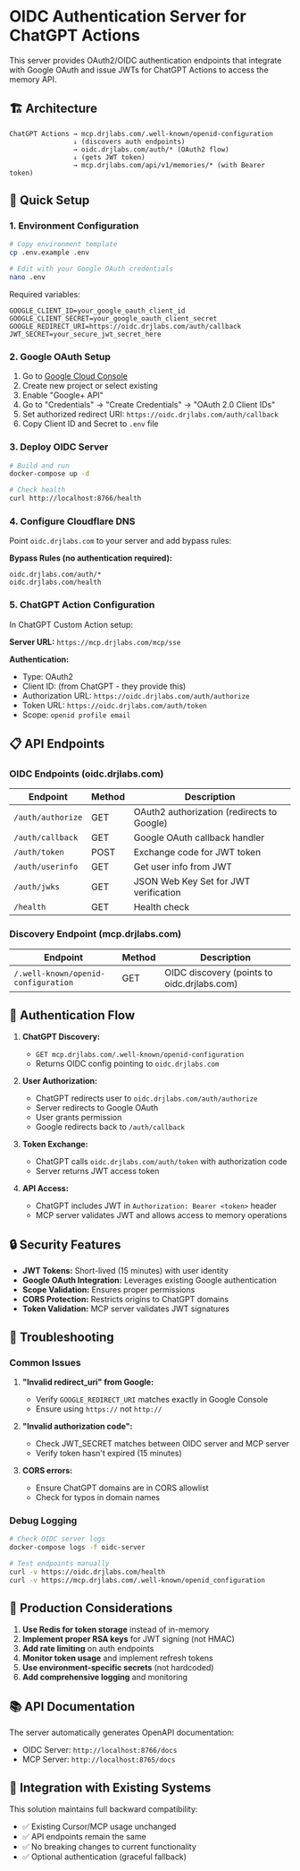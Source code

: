 # OIDC Authentication Server for ChatGPT Actions

This server provides OAuth2/OIDC authentication endpoints that integrate with Google OAuth and issue JWTs for ChatGPT Actions to access the memory API.

## 🏗️ Architecture

```
ChatGPT Actions → mcp.drjlabs.com/.well-known/openid-configuration
                ↓ (discovers auth endpoints)
                → oidc.drjlabs.com/auth/* (OAuth2 flow)
                ↓ (gets JWT token)
                → mcp.drjlabs.com/api/v1/memories/* (with Bearer token)
```

## 🚀 Quick Setup

### 1. Environment Configuration

```bash
# Copy environment template
cp .env.example .env

# Edit with your Google OAuth credentials
nano .env
```

Required variables:
```env
GOOGLE_CLIENT_ID=your_google_oauth_client_id
GOOGLE_CLIENT_SECRET=your_google_oauth_client_secret
GOOGLE_REDIRECT_URI=https://oidc.drjlabs.com/auth/callback
JWT_SECRET=your_secure_jwt_secret_here
```

### 2. Google OAuth Setup

1. Go to [Google Cloud Console](https://console.cloud.google.com/)
2. Create new project or select existing
3. Enable "Google+ API"
4. Go to "Credentials" → "Create Credentials" → "OAuth 2.0 Client IDs"
5. Set authorized redirect URI: `https://oidc.drjlabs.com/auth/callback`
6. Copy Client ID and Secret to `.env` file

### 3. Deploy OIDC Server

```bash
# Build and run
docker-compose up -d

# Check health
curl http://localhost:8766/health
```

### 4. Configure Cloudflare DNS

Point `oidc.drjlabs.com` to your server and add bypass rules:

**Bypass Rules (no authentication required):**
```
oidc.drjlabs.com/auth/*
oidc.drjlabs.com/health
```

### 5. ChatGPT Action Configuration

In ChatGPT Custom Action setup:

**Server URL:** `https://mcp.drjlabs.com/mcp/sse`

**Authentication:**
- Type: OAuth2
- Client ID: (from ChatGPT - they provide this)
- Authorization URL: `https://oidc.drjlabs.com/auth/authorize`
- Token URL: `https://oidc.drjlabs.com/auth/token`
- Scope: `openid profile email`

## 📋 API Endpoints

### OIDC Endpoints (oidc.drjlabs.com)

| Endpoint | Method | Description |
|----------|--------|-------------|
| `/auth/authorize` | GET | OAuth2 authorization (redirects to Google) |
| `/auth/callback` | GET | Google OAuth callback handler |
| `/auth/token` | POST | Exchange code for JWT token |
| `/auth/userinfo` | GET | Get user info from JWT |
| `/auth/jwks` | GET | JSON Web Key Set for JWT verification |
| `/health` | GET | Health check |

### Discovery Endpoint (mcp.drjlabs.com)

| Endpoint | Method | Description |
|----------|--------|-------------|
| `/.well-known/openid-configuration` | GET | OIDC discovery (points to oidc.drjlabs.com) |

## 🔄 Authentication Flow

1. **ChatGPT Discovery:**
   - `GET mcp.drjlabs.com/.well-known/openid-configuration`
   - Returns OIDC config pointing to `oidc.drjlabs.com`

2. **User Authorization:**
   - ChatGPT redirects user to `oidc.drjlabs.com/auth/authorize`
   - Server redirects to Google OAuth
   - User grants permission
   - Google redirects back to `/auth/callback`

3. **Token Exchange:**
   - ChatGPT calls `oidc.drjlabs.com/auth/token` with authorization code
   - Server returns JWT access token

4. **API Access:**
   - ChatGPT includes JWT in `Authorization: Bearer <token>` header
   - MCP server validates JWT and allows access to memory operations

## 🔒 Security Features

- **JWT Tokens:** Short-lived (15 minutes) with user identity
- **Google OAuth Integration:** Leverages existing Google authentication
- **Scope Validation:** Ensures proper permissions
- **CORS Protection:** Restricts origins to ChatGPT domains
- **Token Validation:** MCP server validates JWT signatures

## 🚨 Troubleshooting

### Common Issues

1. **"Invalid redirect_uri" from Google:**
   - Verify `GOOGLE_REDIRECT_URI` matches exactly in Google Console
   - Ensure using `https://` not `http://`

2. **"Invalid authorization code":**
   - Check JWT_SECRET matches between OIDC server and MCP server
   - Verify token hasn't expired (15 minutes)

3. **CORS errors:**
   - Ensure ChatGPT domains are in CORS allowlist
   - Check for typos in domain names

### Debug Logging

```bash
# Check OIDC server logs
docker-compose logs -f oidc-server

# Test endpoints manually
curl -v https://oidc.drjlabs.com/health
curl -v https://mcp.drjlabs.com/.well-known/openid_configuration
```

## 🔧 Production Considerations

1. **Use Redis for token storage** instead of in-memory
2. **Implement proper RSA keys** for JWT signing (not HMAC)
3. **Add rate limiting** on auth endpoints
4. **Monitor token usage** and implement refresh tokens
5. **Use environment-specific secrets** (not hardcoded)
6. **Add comprehensive logging** and monitoring

## 📚 API Documentation

The server automatically generates OpenAPI documentation:
- OIDC Server: `http://localhost:8766/docs`
- MCP Server: `http://localhost:8765/docs`

## 🤝 Integration with Existing Systems

This solution maintains full backward compatibility:
- ✅ Existing Cursor/MCP usage unchanged
- ✅ API endpoints remain the same
- ✅ No breaking changes to current functionality
- ✅ Optional authentication (graceful fallback)
